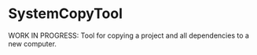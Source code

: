 # SystemCopyTool
WORK IN PROGRESS: Tool for copying a project and all dependencies to a new computer.
